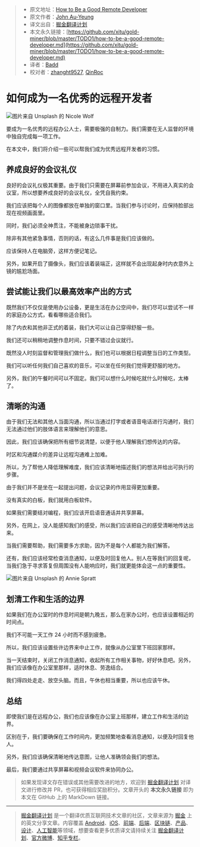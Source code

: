 > * 原文地址：[How to Be a Good Remote Developer](https://levelup.gitconnected.com/how-to-be-a-good-remote-developer-e399607d5532)
> * 原文作者：[John Au-Yeung](https://medium.com/@hohanga)
> * 译文出自：[掘金翻译计划](https://github.com/xitu/gold-miner)
> * 本文永久链接：[https://github.com/xitu/gold-miner/blob/master/TODO1/how-to-be-a-good-remote-developer.md](https://github.com/xitu/gold-miner/blob/master/TODO1/how-to-be-a-good-remote-developer.md)
> * 译者：[Badd](https://juejin.im/user/5b0f6d4b6fb9a009e405dda1)
> * 校对者：[zhanght9527](https://github.com/zhanght9527), [QinRoc](https://github.com/QinRoc)

# 如何成为一名优秀的远程开发者

![图片来自 [Unsplash](https://unsplash.com?utm_source=medium&utm_medium=referral) 的 [Nicole Wolf](https://unsplash.com/@joeel56?utm_source=medium&utm_medium=referral)](https://cdn-images-1.medium.com/max/12000/0*gcJQWqRaHf8E66Bw)

要成为一名优秀的远程办公人士，需要极强的自制力。我们需要在无人监督的环境中独自完成每一项工作。

在本文中，我们将介绍一些可以帮我们成为优秀远程开发者的习惯。

## 养成良好的会议礼仪

良好的会议礼仪极其重要。由于我们只需要在屏幕前参加会议，不用进入真实的会议室，所以想要养成良好的会议礼仪，全凭自我约束。

我们应该把每个人的图像都放在单独的窗口里。当我们参与讨论时，应保持脸部出现在视频画面里。

同时，我们必须全神贯注，不能被身边琐事干扰。

除非有其他紧急事情，否则的话，有这么几件事是我们应该做的。

应该保持人在电脑旁，这样方便记笔记。

另外，如果开启了摄像头，我们应该着装端正，这样就不会出现起身时内衣意外上镜的尴尬场面。

## 尝试能让我们以最高效率产出的方式

既然我们不仅仅是使用办公设备，更是生活在办公空间中，我们尽可以尝试不一样的家庭办公方式，看看哪些适合我们。

除了内衣和其他非正式的着装，我们大可以让自己穿得舒服一些。

我们还可以稍稍地调整作息时间，只要不错过会议就行。

既然没人时刻监督和管理我们做什么，我们也可以根据日程调整当日的工作类型。

我们可以听任何我们自己喜欢的音乐，可以坐在任何我们觉得更舒服的地方。

另外，我们的午餐时间可以不固定。我们可以想什么时候吃就什么时候吃，太棒了。

## 清晰的沟通

由于我们无法和其他人当面沟通，所以当通过打字或者语音电话进行沟通时，我们无法通过他们的肢体语言来理解他们的意思。

因此，我们应该确保把所有细节说清楚，以便于他人理解我们想传达的内容。

时区和沟通媒介的差异让远程沟通难上加难。

所以，为了帮他人降低理解难度，我们应该清晰地描述我们的想法并给出可执行的步骤。

由于我们并不是坐在一起提出问题，会议记录的作用显得更加重要。

没有真实的白板，我们就用白板软件。

如果我们需要结对编程，我们应该开启语音通话并共享屏幕。

另外，在网上，没人能感知我们的感受，所以我们应该把自己的感受清晰地传达出来。

当我们需要帮助，我们需要多方求助，因为不是每个人都能为我们解答。

还有，我们应该经常检查消息通知，以便及时回复他人。别人在等我们的回复呢，当我们急于寻求答复但周围没有人能响应时，我们就更能体会这一点的重要性。

![图片来自 [Unsplash](https://unsplash.com?utm_source=medium&utm_medium=referral) 的 [Annie Spratt](https://unsplash.com/@anniespratt?utm_source=medium&utm_medium=referral)](https://cdn-images-1.medium.com/max/15904/0*jlbf4_s4q88Oz-IR)

## 划清工作和生活的边界

如果我们在办公室时的作息时间是朝九晚五，那么在家办公时，也应该设置相近的时间点。

我们不可能一天工作 24 小时而不感到疲惫。

所以，我们应该设置些许边界来中止工作，就像从办公室里下班回家那样。

当一天结束时，关闭工作消息通知，收起所有工作相关事物，好好休息吧。另外，我们应该像在办公室里那样，适时休息、劳逸结合。

我们得四处走走、放空头脑。而且，午休也相当重要，所以也应该午休。

## 总结

即使我们是在远程办公，我们也应该像在办公室上班那样，建立工作和生活的边界。

区别在于，我们要确保在工作时间内，更加频繁地查看消息通知，以便及时回复他人。

另外，我们应该确保清晰地传达意图，让他人准确领会我们的想法。

最后，我们要通过共享屏幕和视频会议软件来协同办公。

> 如果发现译文存在错误或其他需要改进的地方，欢迎到 [掘金翻译计划](https://github.com/xitu/gold-miner) 对译文进行修改并 PR，也可获得相应奖励积分。文章开头的 **本文永久链接** 即为本文在 GitHub 上的 MarkDown 链接。

---

> [掘金翻译计划](https://github.com/xitu/gold-miner) 是一个翻译优质互联网技术文章的社区，文章来源为 [掘金](https://juejin.im) 上的英文分享文章。内容覆盖 [Android](https://github.com/xitu/gold-miner#android)、[iOS](https://github.com/xitu/gold-miner#ios)、[前端](https://github.com/xitu/gold-miner#前端)、[后端](https://github.com/xitu/gold-miner#后端)、[区块链](https://github.com/xitu/gold-miner#区块链)、[产品](https://github.com/xitu/gold-miner#产品)、[设计](https://github.com/xitu/gold-miner#设计)、[人工智能](https://github.com/xitu/gold-miner#人工智能)等领域，想要查看更多优质译文请持续关注 [掘金翻译计划](https://github.com/xitu/gold-miner)、[官方微博](http://weibo.com/juejinfanyi)、[知乎专栏](https://zhuanlan.zhihu.com/juejinfanyi)。
